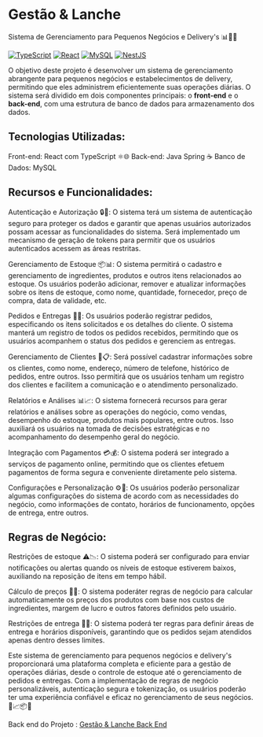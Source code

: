 # Gestão & Lanche
Sistema de Gerenciamento para Pequenos Negócios e Delivery's 📊🍔🚚

[![TypeScript](https://img.shields.io/badge/-TypeScript-3178C6?logo=typescript&logoColor=white&style=flat)](https://www.typescriptlang.org/)
[![React](https://img.shields.io/badge/-React-61DAFB?logo=react&logoColor=white&style=flat)](https://reactjs.org/)
[![MySQL](https://img.shields.io/badge/-MySQL-4479A1?logo=mysql&logoColor=white&style=flat)](https://www.mysql.com/)
[![NestJS](https://img.shields.io/badge/-NestJS-E0234E?logo=nestjs&logoColor=white&style=flat)](https://nestjs.com/)

O objetivo deste projeto é desenvolver um sistema de gerenciamento abrangente para pequenos negócios e estabelecimentos de delivery, permitindo que eles administrem eficientemente suas operações diárias. O sistema será dividido em dois componentes principais: o **front-end** e o **back-end**, com uma estrutura de banco de dados para armazenamento dos dados.


## Tecnologias Utilizadas:
Front-end: React com TypeScript ⚛️🌐
Back-end: Java Spring ☕️
Banco de Dados: MySQL 


## Recursos e Funcionalidades:
Autenticação e Autorização 🔒👥: O sistema terá um sistema de autenticação seguro para proteger os dados e garantir que apenas usuários autorizados possam acessar as funcionalidades do sistema. Será implementado um mecanismo de geração de tokens para permitir que os usuários autenticados acessem as áreas restritas.

Gerenciamento de Estoque 📦📊: O sistema permitirá o cadastro e gerenciamento de ingredientes, produtos e outros itens relacionados ao estoque. Os usuários poderão adicionar, remover e atualizar informações sobre os itens de estoque, como nome, quantidade, fornecedor, preço de compra, data de validade, etc.

Pedidos e Entregas 📝🚚: Os usuários poderão registrar pedidos, especificando os itens solicitados e os detalhes do cliente. O sistema manterá um registro de todos os pedidos recebidos, permitindo que os usuários acompanhem o status dos pedidos e gerenciem as entregas.

Gerenciamento de Clientes 👥📋: Será possível cadastrar informações sobre os clientes, como nome, endereço, número de telefone, histórico de pedidos, entre outros. Isso permitirá que os usuários tenham um registro dos clientes e facilitem a comunicação e o atendimento personalizado.

Relatórios e Análises 📊📈: O sistema fornecerá recursos para gerar relatórios e análises sobre as operações do negócio, como vendas, desempenho do estoque, produtos mais populares, entre outros. Isso auxiliará os usuários na tomada de decisões estratégicas e no acompanhamento do desempenho geral do negócio.

Integração com Pagamentos 💳💰: O sistema poderá ser integrado a serviços de pagamento online, permitindo que os clientes efetuem pagamentos de forma segura e conveniente diretamente pelo sistema.

Configurações e Personalização ⚙️🎨: Os usuários poderão personalizar algumas configurações do sistema de acordo com as necessidades do negócio, como informações de contato, horários de funcionamento, opções de entrega, entre outros.

## Regras de Negócio:

Restrições de estoque ⚠️📉: O sistema poderá ser configurado para enviar notificações ou alertas quando os níveis de estoque estiverem baixos, auxiliando na reposição de itens em tempo hábil.

Cálculo de preços 🧮💲: O sistema poderáter regras de negócio para calcular automaticamente os preços dos produtos com base nos custos de ingredientes, margem de lucro e outros fatores definidos pelo usuário.

Restrições de entrega 📍🚫: O sistema poderá ter regras para definir áreas de entrega e horários disponíveis, garantindo que os pedidos sejam atendidos apenas dentro desses limites.

Este sistema de gerenciamento para pequenos negócios e delivery's proporcionará uma plataforma completa e eficiente para a gestão de operações diárias, desde o controle de estoque até o gerenciamento de pedidos e entregas. Com a implementação de regras de negócio personalizáveis, autenticação segura e tokenização, os usuários poderão ter uma experiência confiável e eficaz no gerenciamento de seus negócios. 💼📈📦🚀

Back end do Projeto : [Gestão & Lanche Back End](https://github.com/pedrohkunz/gestao-e-lanche-API)

